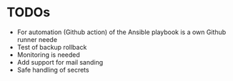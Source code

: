 TODOs
=====

- For automation (Github action) of the Ansible playbook is a own Github runner neede
- Test of backup rollback
- Monitoring is needed
- Add support for mail sanding
- Safe handling of secrets